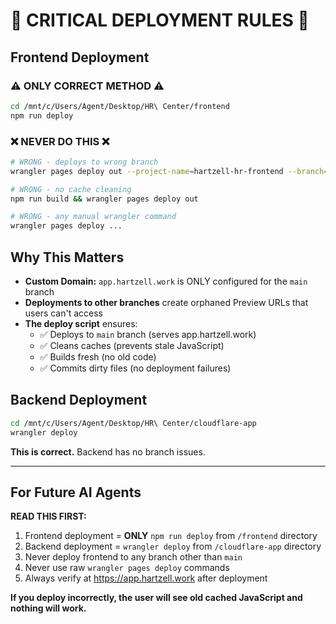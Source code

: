 # 🚨 CRITICAL DEPLOYMENT RULES 🚨

## Frontend Deployment

### ⚠️ ONLY CORRECT METHOD ⚠️

```bash
cd /mnt/c/Users/Agent/Desktop/HR\ Center/frontend
npm run deploy
```

### ❌ NEVER DO THIS ❌

```bash
# WRONG - deploys to wrong branch
wrangler pages deploy out --project-name=hartzell-hr-frontend --branch=production

# WRONG - no cache cleaning
npm run build && wrangler pages deploy out

# WRONG - any manual wrangler command
wrangler pages deploy ...
```

## Why This Matters

- **Custom Domain:** `app.hartzell.work` is ONLY configured for the `main` branch
- **Deployments to other branches** create orphaned Preview URLs that users can't access
- **The deploy script** ensures:
  - ✅ Deploys to `main` branch (serves app.hartzell.work)
  - ✅ Cleans caches (prevents stale JavaScript)
  - ✅ Builds fresh (no old code)
  - ✅ Commits dirty files (no deployment failures)

## Backend Deployment

```bash
cd /mnt/c/Users/Agent/Desktop/HR\ Center/cloudflare-app
wrangler deploy
```

**This is correct.** Backend has no branch issues.

---

## For Future AI Agents

**READ THIS FIRST:**
1. Frontend deployment = **ONLY** `npm run deploy` from `/frontend` directory
2. Backend deployment = `wrangler deploy` from `/cloudflare-app` directory
3. Never deploy frontend to any branch other than `main`
4. Never use raw `wrangler pages deploy` commands
5. Always verify at https://app.hartzell.work after deployment

**If you deploy incorrectly, the user will see old cached JavaScript and nothing will work.**
